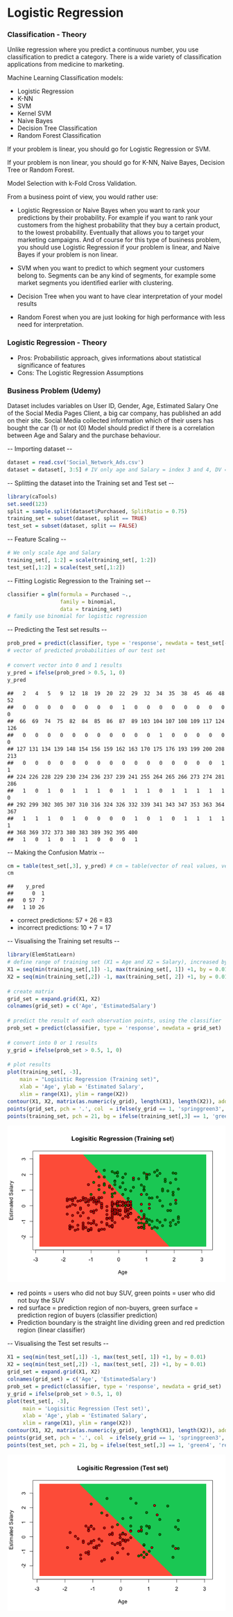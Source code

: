# Logistic Regression



### Classification - Theory
Unlike regression where you predict a continuous number, you use classification to predict a category. There is a wide variety of classification applications from medicine to marketing.

Machine Learning Classification models:

* Logistic Regression
* K-NN
* SVM
* Kernel SVM
* Naive Bayes
* Decision Tree Classification
* Random Forest Classification

If your problem is linear, you should go for Logistic Regression or SVM.

If your problem is non linear, you should go for K-NN, Naive Bayes, Decision Tree or Random Forest. 

Model Selection with k-Fold Cross Validation.

From a business point of view, you would rather use:

* Logistic Regression or Naive Bayes when you want to rank your predictions by their probability. For example if you want to rank your customers from the highest probability that they buy a certain product, to the lowest probability. Eventually that allows you to target your marketing campaigns. And of course for this type of business problem, you should use Logistic Regression if your problem is linear, and Naive Bayes if your problem is non linear.

* SVM when you want to predict to which segment your customers belong to. Segments can be any kind of segments, for example some market segments you identified earlier with clustering.

* Decision Tree when you want to have clear interpretation of your model results

* Random Forest when you are just looking for high performance with less need for interpretation.

### Logistic Regression - Theory

* Pros: Probabilistic approach, gives informations about statistical significance of features
* Cons: The Logistic Regression Assumptions

### Business Problem (Udemy)
Dataset includes variables on User ID, Gender, Age, Estimated Salary
One of the Social Media Pages Client, a big car company, has published an add on their site.
Social Media collected information which of their users has bought the car (1) or not (0)
Model should predict if there is a correlation between Age and Salary and the purchase behaviour.

-- Importing dataset -- 

```r
dataset = read.csv('Social_Network_Ads.csv')
dataset = dataset[, 3:5] # IV only age and Salary = index 3 and 4, DV = index 5
```

-- Splitting the dataset into the Training set and Test set -- 

```r
library(caTools)
set.seed(123)
split = sample.split(dataset$Purchased, SplitRatio = 0.75)
training_set = subset(dataset, split == TRUE)
test_set = subset(dataset, split == FALSE)
```

-- Feature Scaling -- 

```r
# We only scale Age and Salary
training_set[, 1:2] = scale(training_set[, 1:2])
test_set[,1:2] = scale(test_set[,1:2])
```

-- Fitting Logistic Regression to the Training set -- 

```r
classifier = glm(formula = Purchased ~., 
                 family = binomial,
                 data = training_set)
# family use binomial for logistic regression 
```

-- Predicting the Test set results -- 

```r
prob_pred = predict(classifier, type = 'response', newdata = test_set[-3])
# vector of predicted probabilities of our test set

# convert vector into 0 and 1 results
y_pred = ifelse(prob_pred > 0.5, 1, 0)
y_pred
```

```
##   2   4   5   9  12  18  19  20  22  29  32  34  35  38  45  46  48  52 
##   0   0   0   0   0   0   0   0   1   0   0   0   0   0   0   0   0   0 
##  66  69  74  75  82  84  85  86  87  89 103 104 107 108 109 117 124 126 
##   0   0   0   0   0   0   0   0   0   0   0   1   0   0   0   0   0   0 
## 127 131 134 139 148 154 156 159 162 163 170 175 176 193 199 200 208 213 
##   0   0   0   0   0   0   0   0   0   0   0   0   0   0   0   0   1   1 
## 224 226 228 229 230 234 236 237 239 241 255 264 265 266 273 274 281 286 
##   1   0   1   0   1   1   1   0   1   1   1   0   1   1   1   1   1   0 
## 292 299 302 305 307 310 316 324 326 332 339 341 343 347 353 363 364 367 
##   1   1   1   0   1   0   0   0   0   1   0   1   0   1   1   1   1   1 
## 368 369 372 373 380 383 389 392 395 400 
##   1   0   1   0   1   1   0   0   0   1
```

-- Making the Confusion Matrix -- 

```r
cm = table(test_set[,3], y_pred) # cm = table(vector of real values, vector of predictions)
cm
```

```
##    y_pred
##      0  1
##   0 57  7
##   1 10 26
```
* correct predictions: 57 + 26 = 83
* incorrect predictions: 10 + 7 = 17

-- Visualising the Training set results -- 

```r
library(ElemStatLearn)
# define range of training set (X1 = Age and X2 = Salary), increased by -1, +1 so points are not squeezed in the graph
X1 = seq(min(training_set[,1]) -1, max(training_set[, 1]) +1, by = 0.01) 
X2 = seq(min(training_set[,2]) -1, max(training_set[, 2]) +1, by = 0.01) # building grid with pixel points

# create matrix
grid_set = expand.grid(X1, X2) 
colnames(grid_set) = c('Age', 'EstimatedSalary')

# predict the result of each observation points, using the classifier
prob_set = predict(classifier, type = 'response', newdata = grid_set)

# convert into 0 or 1 results
y_grid = ifelse(prob_set > 0.5, 1, 0)

# plot results
plot(training_set[, -3],
    main = "Logisitic Regression (Training set)", 
    xlab = 'Age', ylab = 'Estimated Salary', 
    xlim = range(X1), ylim = range(X2))
contour(X1, X2, matrix(as.numeric(y_grid), length(X1), length(X2)), add = TRUE)
points(grid_set, pch = '.', col  = ifelse(y_grid == 1, 'springgreen3', 'tomato'))
points(training_set, pch = 21, bg = ifelse(training_set[,3] == 1, 'green4', 'red3'))
```

![](LogisticRegression_files/figure-html/unnamed-chunk-7-1.png)<!-- -->

* red points = users who did not buy SUV, green points = user who did not buy the SUV
* red surface = prediction region of non-buyers, green surface = prediction region of buyers (classifier prediction)
* Prediction boundary is the straight line dividing green and red prediction region (linear classifier)

-- Visualising the Test set results -- 

```r
X1 = seq(min(test_set[,1]) -1, max(test_set[, 1]) +1, by = 0.01)
X2 = seq(min(test_set[,2]) -1, max(test_set[, 2]) +1, by = 0.01)
grid_set = expand.grid(X1, X2)
colnames(grid_set) = c('Age', 'EstimatedSalary')
prob_set = predict(classifier, type = 'response', newdata = grid_set)
y_grid = ifelse(prob_set > 0.5, 1, 0)
plot(test_set[, -3],
     main = 'Logisitic Regression (Test set)', 
     xlab = 'Age', ylab = 'Estimated Salary', 
     xlim = range(X1), ylim = range(X2))
contour(X1, X2, matrix(as.numeric(y_grid), length(X1), length(X2)), add = TRUE)
points(grid_set, pch = '.', col  = ifelse(y_grid == 1, 'springgreen3', 'tomato'))
points(test_set, pch = 21, bg = ifelse(test_set[,3] == 1, 'green4', 'red3'))
```

![](LogisticRegression_files/figure-html/unnamed-chunk-8-1.png)<!-- -->

